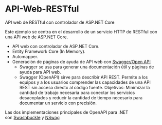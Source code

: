 # API-Web-RESTful
API web de RESTful con controlador de ASP.NET Core

Este ejemplo se centra en el desarrollo de un servicio HTTP de RESTful con una API web de ASP.NET Core.

* API web con controlador de ASP.NET Core.
* Entity Framework Core (In Memory).
* Automapper.
* Generación de páginas de ayuda de API web con [Swagger/Open API](https://github.com/domaindrivendev/Swashbuckle.AspNetCore)
    * Swagger se usa para generar una documentación útil y páginas de ayuda para API web.
    * Swagger (OpenAPI)  sirve para describir API REST. Permite a los equipos y a los usuarios comprender las capacidades de una API REST sin acceso directo al código fuente. Objetivos: Minimizar la cantidad de trabajo necesaria para conectar los servicios desacoplados y reducir la cantidad de tiempo necesario para documentar un servicio con precisión.

Las dos implementaciones principales de OpenAPI para .NET son [Swashbuckle](https://github.com/domaindrivendev/Swashbuckle.AspNetCore) y [NSwag](https://github.com/RicoSuter/NSwag)
